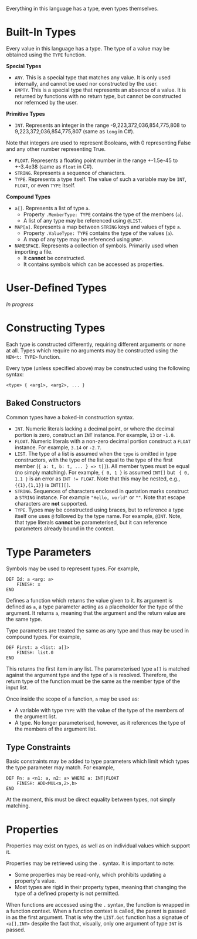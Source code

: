 Everything in this language has a type, even types themselves.

# Built-In Types

Every value in this language has a type. The type of a value may be obtained using the `TYPE` function.

**Special Types**

- `ANY`. This is a special type that matches any value. It is only used internally, and cannot be used nor constructed by the user.
- `EMPTY`. This is a special type that represents an absence of a value. It is returned by functions with no return type, but cannot be constructed nor refernced by the user.

**Primitive Types**
- `INT`. Represents an integer in the range -9,223,372,036,854,775,808 to 9,223,372,036,854,775,807 (same as `long` in C#).

Note that integers are used to represent Booleans, with 0 representing False and any other number representing True.
- `FLOAT`. Represents a floating point number in the range +-1.5e-45 to +-3.4e38 (same as `float` in C#).
- `STRING`. Represents a sequence of characters.
- `TYPE`. Represents a type itself. The value of such a variable may be `INT`, `FLOAT`, or even `TYPE` itself.

**Compound Types**
- `a[]`. Represents a list of type `a`.
	- Property `.MemberType: TYPE` contains the type of the members (`a`).
	- A list of any type may be referenced using `@LIST`.
- `MAP[a]`. Represents a map between `STRING` keys and values of type `a`.
	- Property `.ValueType: TYPE` contains the type of the values (`a`).
	- A map of any type may be referenced using `@MAP`.
- `NAMESPACE`. Represents a collection of symbols. Primarily used when importing a file.
	- It **cannot** be constructed.
	- It contains symbols which can be accessed as properties.

# User-Defined Types

*In progress*

# Constructing Types

Each type is constructed differently, requiring different arguments or none at all. Types which require no arguments may be constructed using the `NEW<t: TYPE>` function.

Every type (unless specified above) may be constructed using the following syntax:

``` <type> { <arg1>, <arg2>, ... } ```

## Baked Constructors

Common types have a baked-in construction syntax.

- `INT`. Numeric literals lacking a decimal point, or where the decimal portion is zero, construct an `INT` instance. For example, `13` or `-1.0`.
- `FLOAT`. Numeric literals with a non-zero decimal portion construct a `FLOAT` instance. For example, `3.14` or `-2.7`.
- `LIST`. The type of a list is assumed when the `type` is omitted in type constructors, with the type of the list equal to the type of the first member (`{ a: t, b: t, ... } => t[]`). All member types must be equal (no simply matching). For example, `{ 0, 1 }` is assumed `INT[]` but ` { 0, 1.1 }` is an error as `INT != FLOAT`. Note that this may be nested, e.g., `{{1},{1,1}}` is `INT[][]`.
- `STRING`. Sequences of characters enclosed in quotation marks construct a `STRING` instance. For example `"Hello, world"` or `""`. Note that escape characters are **not** supported.
- `TYPE`. Types may be constructed using braces, but to reference a type itself one uses `@` followed by the type name. For example, `@INT`. Note, that type literals **cannot** be parameterised, but it can reference parameters already bound in the context.

# Type Parameters
Symbols may be used to represent types. For example,

```
DEF Id: a <arg: a>
	FINISH: x
END
```

Defines a function which returns the value given to it. Its argument is defined as `a`, a type parameter acting as a placeholder for the type of the argument. It returns `a`, meaning that the argument and the return value are the same type.

Type parameters are treated the same as any type and thus may be used in compound types. For example,

```
DEF First: a <list: a[]>
	FINISH: list.0
END
```

This returns the first item in any list. The parameterised type `a[]` is matched against the argument type and the type of `a` is resolved. Therefore, the return type of the function must be the same as the member type of the input list.

Once inside the scope of a function, `a` may be used as:
- A variable with type `TYPE` with the value of the type of the members of the argument list.
- A type. No longer parameterised, however, as it references the type of the members of the argument list.

## Type Constraints
Basic constraints may be added to type parameters which limit which types the type parameter may match. For example,

```
DEF Fn: a <n1: a, n2: a> WHERE a: INT|FLOAT
	FINISH: ADD<MUL<a,2>,b>
END
```

At the moment, this must be direct equality between types, not simply matching.

# Properties
Properties may exist on types, as well as on individual values which support it.

Properties may be retrieved using the `.` syntax. It is important to note:

- Some properties may be read-only, which prohibits updating a property's value.
- Most types are rigid in their property types, meaning that changing the type of a defined property is not permitted.

When functions are accessed using the `.` syntax, the function is wrapped in a function context. When a function context is called, the parent is passed in as the first argument. That is why the `LIST.Get` function has a signatue of `<a[],INT>` despite the fact that, visually, only one argument of type `INT` is passed.

